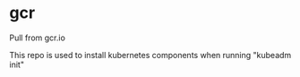 # gcr
Pull from gcr.io

This repo is used to install kubernetes components when running "kubeadm init"

